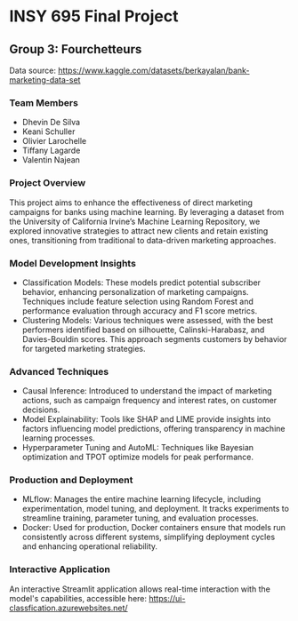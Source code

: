 # INSY 695 Final Project
## Group 3: Fourchetteurs

Data source: https://www.kaggle.com/datasets/berkayalan/bank-marketing-data-set

### Team Members
- Dhevin De Silva
- Keani Schuller
- Olivier Larochelle
- Tiffany Lagarde
- Valentin Najean

### Project Overview
This project aims to enhance the effectiveness of direct marketing campaigns for banks using machine learning. By leveraging a dataset from the University of California Irvine’s Machine Learning Repository, we explored innovative strategies to attract new clients and retain existing ones, transitioning from traditional to data-driven marketing approaches.

### Model Development Insights
- Classification Models: These models predict potential subscriber behavior, enhancing personalization of marketing campaigns. Techniques include feature selection using Random Forest and performance evaluation through accuracy and F1 score metrics.
- Clustering Models: Various techniques were assessed, with the best performers identified based on silhouette, Calinski-Harabasz, and Davies-Bouldin scores. This approach segments customers by behavior for targeted marketing strategies.
### Advanced Techniques
- Causal Inference: Introduced to understand the impact of marketing actions, such as campaign frequency and interest rates, on customer decisions.
- Model Explainability: Tools like SHAP and LIME provide insights into factors influencing model predictions, offering transparency in machine learning processes.
- Hyperparameter Tuning and AutoML: Techniques like Bayesian optimization and TPOT optimize models for peak performance.
### Production and Deployment
- MLflow: Manages the entire machine learning lifecycle, including experimentation, model tuning, and deployment. It tracks experiments to streamline training, parameter tuning, and evaluation processes.
- Docker: Used for production, Docker containers ensure that models run consistently across different systems, simplifying deployment cycles and enhancing operational reliability.
### Interactive Application
An interactive Streamlit application allows real-time interaction with the model's capabilities, accessible here: https://ui-classfication.azurewebsites.net/
